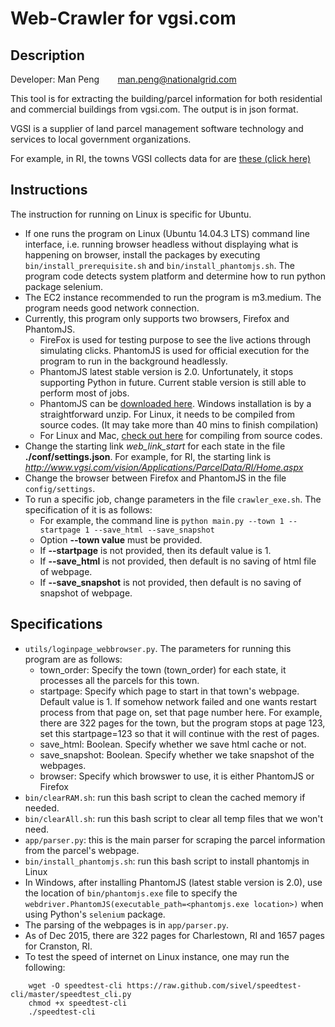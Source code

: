# Web-Crawler for vgsi.com

## Description
Developer: Man Peng `   ` <man.peng@nationalgrid.com>

This tool is for extracting the building/parcel information for both residential and commercial buildings from vgsi.com. The output is in json format.

VGSI is a supplier of land parcel management software technology and services to local government organizations.

For example, in RI, the towns VGSI collects data for are [these (click here)](http://www.vgsi.com/vision/Applications/ParcelData/RI/Home.aspx)

## Instructions
The instruction for running on Linux is specific for Ubuntu.
* If one runs the program on Linux (Ubuntu 14.04.3 LTS) command line interface, i.e. running browser headless without displaying what is happening on browser, install the packages by executing `bin/install_prerequisite.sh` and `bin/install_phantomjs.sh`. The program code detects system platform and determine how to run python package selenium.
* The EC2 instance recommended to run the program is m3.medium. The program needs good network connection.
* Currently, this program only supports two browsers, Firefox and PhantomJS.
    * FireFox is used for testing purpose to see the live actions through simulating clicks. PhantomJS is used for official execution for the program to run in the background headlessly.
    * PhantomJS latest stable version is 2.0. Unfortunately, it stops supporting Python in future. Current stable version is still able to perform most of jobs.
    * PhantomJS can be [downloaded here](http://phantomjs.org/download.html). Windows installation is by a straightforward unzip. For Linux, it needs to be compiled from source codes. (It may take more than 40 mins to finish compilation)
    * For Linux and Mac, [check out here](http://phantomjs.org/build.html) for compiling from source codes.
* Change the starting link _web_link_start_ for each state in the file **./conf/settings.json**. For example, for RI, the starting link is _http://www.vgsi.com/vision/Applications/ParcelData/RI/Home.aspx_
* Change the browser between Firefox and PhantomJS in the file `config/settings`.
* To run a specific job, change parameters in the file `crawler_exe.sh`. The specification of it is as follows:
    * For example, the command line is `python main.py --town 1 --startpage 1 --save_html --save_snapshot`
    * Option **--town value** must be provided.
    * If **--startpage** is not provided, then its default value is 1.
    * If **--save_html** is not provided, then default is no saving of html file of webpage.
    * If **--save_snapshot** is not provided, then default is no saving of snapshot of webpage.

## Specifications
* `utils/loginpage_webbrowser.py`. The parameters for running this program are as follows:
    * town_order: Specify the town (town_order) for each state, it processes all the parcels for this town.
    * startpage: Specify which page to start in that town's webpage. Default value is 1. If somehow network failed and one wants restart process from that page on, set that page number here. For example, there are 322 pages for the town, but the program stops at page 123, set this startpage=123 so that it will continue with the rest of pages.
    * save_html: Boolean. Specify whether we save html cache or not.
    * save_snapshot: Boolean. Specify whether we take snapshot of the webpages.
    * browser: Specify which browswer to use, it is either PhantomJS or Firefox
* `bin/clearRAM.sh`: run this bash script to clean the cached memory if needed.
* `bin/clearAll.sh`: run this bash script to clear all temp files that we won't need.
* `app/parser.py`: this is the main parser for scraping the parcel information from the parcel's webpage.
* `bin/install_phantomjs.sh`: run this bash script to install phantomjs in Linux
* In Windows, after installing PhantomJS (latest stable version is 2.0), use the location of `bin/phantomjs.exe` file to specify the `webdriver.PhantomJS(executable_path=<phantomjs.exe location>)` when using Python's `selenium` package.
* The parsing of the webpages is in `app/parser.py`.
* As of Dec 2015, there are 322 pages for Charlestown, RI and 1657 pages for Cranston, RI.
* To test the speed of internet on Linux instance, one may run the following:
```shell
    wget -O speedtest-cli https://raw.github.com/sivel/speedtest-cli/master/speedtest_cli.py
    chmod +x speedtest-cli
    ./speedtest-cli
```
